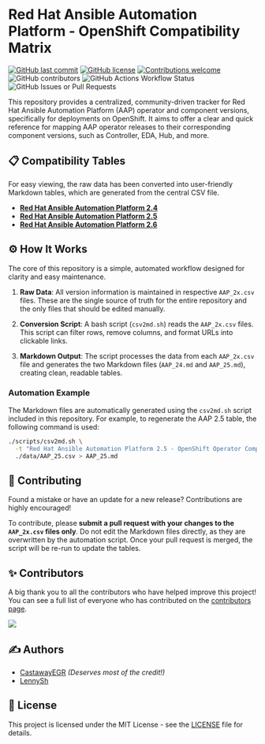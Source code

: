 # Red Hat Ansible Automation Platform - OpenShift Compatibility Matrix

[![GitHub last commit](https://img.shields.io/github/last-commit/lennysh/aap-openshift-compatibility-matrix.svg)](https://github.com/lennysh/aap-openshift-compatibility-matrix/commits/main) [![GitHub license](https://img.shields.io/github/license/lennysh/aap-openshift-compatibility-matrix.svg)](https://github.com/lennysh/aap-openshift-compatibility-matrix/blob/main/LICENSE) [![Contributions welcome](https://img.shields.io/badge/contributions-welcome-brightgreen.svg)](https://github.com/lennysh/aap-openshift-compatibility-matrix/pulls) ![GitHub contributors](https://img.shields.io/github/contributors/lennysh/aap-openshift-compatibility-matrix) ![GitHub Actions Workflow Status](https://img.shields.io/github/actions/workflow/status/lennysh/aap-openshift-compatibility-matrix/update-compatibility-md-tables.yml) ![GitHub Issues or Pull Requests](https://img.shields.io/github/issues/lennysh/aap-openshift-compatibility-matrix)

This repository provides a centralized, community-driven tracker for Red Hat Ansible Automation Platform (AAP) operator and component versions, specifically for deployments on OpenShift. It aims to offer a clear and quick reference for mapping AAP operator releases to their corresponding component versions, such as Controller, EDA, Hub, and more.

## 📋 Compatibility Tables

For easy viewing, the raw data has been converted into user-friendly Markdown tables, which are generated from the central CSV file.

* [**Red Hat Ansible Automation Platform 2.4**](./AAP_24.md)
* [**Red Hat Ansible Automation Platform 2.5**](./AAP_25.md)
* [**Red Hat Ansible Automation Platform 2.6**](./AAP_26.md)

## ⚙️ How It Works

The core of this repository is a simple, automated workflow designed for clarity and easy maintenance.

1.  **Raw Data**: All version information is maintained in respective `AAP_2x.csv` files. These are the single source of truth for the entire repository and the only files that should be edited manually.

2.  **Conversion Script**: A bash script (`csv2md.sh`) reads the `AAP_2x.csv` files. This script can filter rows, remove columns, and format URLs into clickable links.

3.  **Markdown Output**: The script processes the data from each `AAP_2x.csv` file and generates the two Markdown files (`AAP_24.md` and `AAP_25.md`), creating clean, readable tables.

### Automation Example

The Markdown files are automatically generated using the `csv2md.sh` script included in this repository. For example, to regenerate the AAP 2.5 table, the following command is used:

```bash
./scripts/csv2md.sh \
  -t "Red Hat Ansible Automation Platform 2.5 - OpenShift Operator Component versions" \
  ./data/AAP_25.csv > AAP_25.md
```

## 🤝 Contributing

Found a mistake or have an update for a new release? Contributions are highly encouraged!

To contribute, please **submit a pull request with your changes to the `AAP_2x.csv` files only**. Do not edit the Markdown files directly, as they are overwritten by the automation script. Once your pull request is merged, the script will be re-run to update the tables.

## ✨ Contributors

A big thank you to all the contributors who have helped improve this project! You can see a full list of everyone who has contributed on the [contributors page](https://github.com/lennysh/aap-openshift-compatibility-matrix/graphs/contributors).

<a href = "https://github.com/lennysh/aap-openshift-compatibility-matrix/graphs/contributors">
  <img src = "https://contrib.rocks/image?repo=lennysh/aap-openshift-compatibility-matrix"/>
</a>

## ✍️ Authors

* [CastawayEGR](https://github.com/CastawayEGR) *(Deserves most of the credit!)*
* [LennySh](https://github.com/lennysh)

## 📜 License

This project is licensed under the MIT License - see the [LICENSE](LICENSE) file for details.